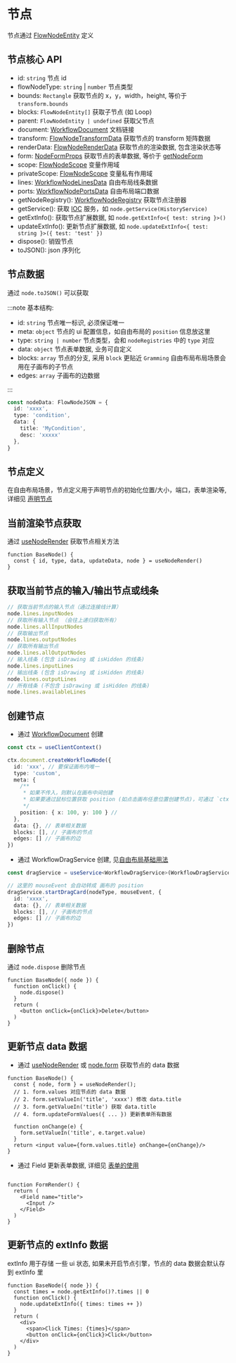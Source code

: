 # 节点

节点通过 [FlowNodeEntity](/api/core/flow-node-entity.md) 定义

## 节点核心 API

* id: `string` 节点 id
* flowNodeType: `string` | `number` 节点类型
* bounds: `Rectangle` 获取节点的 x，y，width，height, 等价于 `transform.bounds`
* blocks: `FlowNodeEntity[]` 获取子节点 (如 Loop)
* parent: `FlowNodeEntity | undefined` 获取父节点
* document: [WorkflowDocument](/api/core/workflow-document.md) 文档链接
* transform: [FlowNodeTransformData](https://flowgram.ai/auto-docs/document/classes/FlowNodeTransformData.html) 获取节点的 transform 矩阵数据
* renderData: [FlowNodeRenderData](https://flowgram.ai/auto-docs/document/classes/FlowNodeRenderData.html) 获取节点的渲染数据, 包含渲染状态等
* form: [NodeFormProps](https://flowgram.ai/auto-docs/editor/interfaces/NodeFormProps.html) 获取节点的表单数据, 等价于 [getNodeForm](/api/utils/get-node-form.md)
* scope: [FlowNodeScope](https://flowgram.ai/auto-docs/editor/interfaces/FlowNodeScope) 变量作用域
* privateScope: [FlowNodeScope](https://flowgram.ai/auto-docs/editor/interfaces/FlowNodeScope) 变量私有作用域
* lines: [WorkflowNodeLinesData](https://flowgram.ai/auto-docs/free-layout-core/classes/WorkflowNodeLinesData.html) 自由布局线条数据
* ports: [WorkflowNodePortsData](https://flowgram.ai/auto-docs/free-layout-core/classes/WorkflowNodePortsData.html) 自由布局端口数据
* getNodeRegistry(): [WorkflowNodeRegistry](https://flowgram.ai/auto-docs/free-layout-core/interfaces/WorkflowNodeRegistry) 获取节点注册器
* getService(): 获取 [IOC](/guide/concepts/ioc.md) 服务，如 `node.getService(HistoryService)`
* getExtInfo(): 获取节点扩展数据, 如 `node.getExtInfo<{ test: string }>()`
* updateExtInfo(): 更新节点扩展数据, 如 `node.updateExtInfo<{ test: string }>({ test: 'test' })`
* dispose(): 销毁节点
* toJSON(): json 序列化

## 节点数据

通过 `node.toJSON()` 可以获取

:::note 基本结构:

* id: `string` 节点唯一标识, 必须保证唯一
* meta: `object` 节点的 ui 配置信息，如自由布局的 `position` 信息放这里
* type: `string | number` 节点类型，会和 `nodeRegistries` 中的 `type` 对应
* data: `object` 节点表单数据, 业务可自定义
* blocks: `array` 节点的分支, 采用 `block` 更贴近 `Gramming` 自由布局布局场景会用在子画布的子节点
* edges: `array` 子画布的边数据

:::

```ts pure
const nodeData: FlowNodeJSON = {
  id: 'xxxx',
  type: 'condition',
  data: {
    title: 'MyCondition',
    desc: 'xxxxx'
  },
}
```

## 节点定义

在自由布局场景，节点定义用于声明节点的初始化位置/大小，端口，表单渲染等, 详细见 [声明节点](/guide/getting-started/create-free-layout-simple.md#4-声明节点)

## 当前渲染节点获取

通过 [useNodeRender](/api/hooks/use-node-render.md) 获取节点相关方法

```tsx pure
function BaseNode() {
  const { id, type, data, updateData, node } = useNodeRender()
}
```

## 获取当前节点的输入/输出节点或线条

```ts pure
// 获取当前节点的输入节点（通过连接线计算）
node.lines.inputNodes
// 获取所有输入节点 （会往上递归获取所有）
node.lines.allInputNodes
// 获取输出节点
node.lines.outputNodes
// 获取所有输出节点
node.lines.allOutputNodes
// 输入线条 (包含 isDrawing 或 isHidden 的线条)
node.lines.inputLines
// 输出线条 (包含 isDrawing 或 isHidden 的线条)
node.lines.outputLines
// 所有线条 (不包含 isDrawing 或 isHidden 的线条)
node.lines.availableLines

```

## 创建节点

* 通过 [WorkflowDocument](/api/core/workflow-document.md) 创建

```ts pure
const ctx = useClientContext()

ctx.document.createWorkflowNode({
  id: 'xxx', // 要保证画布内唯一
  type: 'custom',
  meta: {
    /**
     * 如果不传入，则默认在画布中间创建
     * 如果要通过鼠标位置获取 position (如点击画布任意位置创建节点)，可通过 `ctx.playground.config.getPosFromMouseEvent(mouseEvent)` 转换
     */
    position: { x: 100, y: 100 } //
  },
  data: {}, // 表单相关数据
  blocks: [], // 子画布的节点
  edges: [] // 子画布的边
})

```

* 通过 WorkflowDragService 创建, 见[自由布局基础用法](/examples/free-layout/free-layout-simple.md)

```ts pure
const dragService = useService<WorkflowDragService>(WorkflowDragService);

// 这里的 mouseEvent 会自动转成 画布的 position
dragService.startDragCard(nodeType, mouseEvent, {
  id: 'xxxx',
  data: {}, // 表单相关数据
  blocks: [], // 子画布的节点
  edges: [] // 子画布的边
})

```

## 删除节点

通过 `node.dispose` 删除节点

```tsx pure
function BaseNode({ node }) {
  function onClick() {
    node.dispose()
  }
  return (
    <button onClick={onClick}>Delete</button>
  )
}
```

## 更新节点 data 数据

* 通过 [useNodeRender](/api/hooks/use-node-render.md) 或 [node.form](https://flowgram.ai/auto-docs/editor/interfaces/NodeFormProps.html) 获取节点的 data 数据

```tsx pure
function BaseNode() {
  const { node, form } = useNodeRender();
  // 1. form.values 对应节点的 data 数据
  // 2. form.setValueIn('title', 'xxxx') 修改 data.title
  // 3. form.getValueIn('title') 获取 data.title
  // 4. form.updateFormValues({ ... }) 更新表单所有数据

  function onChange(e) {
    form.setValueIn('title', e.target.value)
  }
  return <input value={form.values.title} onChange={onChange}/>
}
```

* 通过 Field 更新表单数据, 详细见 [表单的使用](/guide/form/form.md)

```tsx pure

function FormRender() {
  return (
    <Field name="title">
      <Input />
    </Field>
  )
}
```

## 更新节点的 extInfo 数据

extInfo 用于存储 一些 ui 状态, 如果未开启节点引擎，节点的 data 数据会默认存到 extInfo 里

```tsx pure
function BaseNode({ node }) {
  const times = node.getExtInfo()?.times || 0
  function onClick() {
    node.updateExtInfo({ times: times ++ })
  }
  return (
    <div>
      <span>Click Times: {times}</span>
      <button onClick={onClick}>Click</button>
    </div>
  )
}
```
